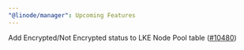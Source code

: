 ```yaml
---
"@linode/manager": Upcoming Features
---
```


Add Encrypted/Not Encrypted status to LKE Node Pool table ([#10480](https://github.com/linode/manager/pull/10480))
